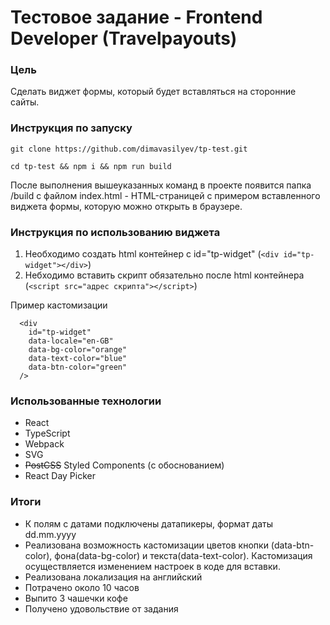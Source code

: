 # Тестовое задание - Frontend Developer (Travelpayouts)
### Цель

Сделать виджет формы, который будет вставляться на сторонние сайты.


### Инструкция по запуску
```
git clone https://github.com/dimavasilyev/tp-test.git

cd tp-test && npm i && npm run build
```

После выполнения вышеуказанных команд в проекте появится папка /build c файлом index.html - HTML-страницей с примером вставленного виджета формы, которую можно открыть в браузере.

### Инструкция по использованию виджета

1. Необходимо создать html контейнер с id="tp-widget" (```<div id="tp-widget"></div>```)
2. Небходимо вставить скрипт обязательно после html контейнера (```<script src="адрес скрипта"></script>```)

Пример кастомизации

```
  <div
    id="tp-widget" 
    data-locale="en-GB" 
    data-bg-color="orange" 
    data-text-color="blue" 
    data-btn-color="green"
  />
```
### Использованные технологии

- React
- TypeScript
- Webpack
- SVG
- ~~PostCSS~~ Styled Components (с обоснованием)
- React Day Picker

### Итоги

- К полям с датами подключены датапикеры, формат даты dd.mm.yyyy
- Реализована возможность кастомизации цветов кнопки (data-btn-color), фона(data-bg-color) и текста(data-text-color). Кастомизация осуществляется изменением настроек в коде для вставки.
- Реализована локализация на английский
- Потрачено около 10 часов
- Выпито 3 чашечки кофе
- Получено удовольствие от задания